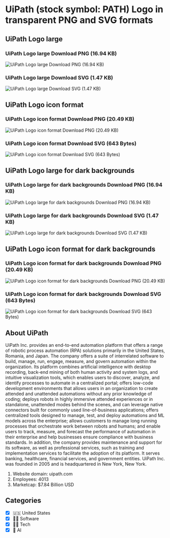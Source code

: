 # UiPath (stock symbol: PATH) Logo in transparent PNG and SVG formats

## UiPath Logo large

### UiPath Logo large Download PNG (16.94 KB)

![UiPath Logo large Download PNG (16.94 KB)](/img/orig/PATH_BIG-212c4d26.png)

### UiPath Logo large Download SVG (1.47 KB)

![UiPath Logo large Download SVG (1.47 KB)](/img/orig/PATH_BIG-facd439d.svg)

## UiPath Logo icon format

### UiPath Logo icon format Download PNG (20.49 KB)

![UiPath Logo icon format Download PNG (20.49 KB)](/img/orig/PATH-4f96bcbf.png)

### UiPath Logo icon format Download SVG (643 Bytes)

![UiPath Logo icon format Download SVG (643 Bytes)](/img/orig/PATH-0ea949ea.svg)

## UiPath Logo large for dark backgrounds

### UiPath Logo large for dark backgrounds Download PNG (16.94 KB)

![UiPath Logo large for dark backgrounds Download PNG (16.94 KB)](/img/orig/PATH_BIG.D-b23f52f3.png)

### UiPath Logo large for dark backgrounds Download SVG (1.47 KB)

![UiPath Logo large for dark backgrounds Download SVG (1.47 KB)](/img/orig/PATH_BIG.D-afb1c2fb.svg)

## UiPath Logo icon format for dark backgrounds

### UiPath Logo icon format for dark backgrounds Download PNG (20.49 KB)

![UiPath Logo icon format for dark backgrounds Download PNG (20.49 KB)](/img/orig/PATH.D-e3f55f9c.png)

### UiPath Logo icon format for dark backgrounds Download SVG (643 Bytes)

![UiPath Logo icon format for dark backgrounds Download SVG (643 Bytes)](/img/orig/PATH.D-c8feb873.svg)

## About UiPath

UiPath Inc. provides an end-to-end automation platform that offers a range of robotic process automation (RPA) solutions primarily in the United States, Romania, and Japan. The company offers a suite of interrelated software to build, manage, run, engage, measure, and govern automation within the organization. Its platform combines artificial intelligence with desktop recording, back-end mining of both human activity and system logs, and intuitive visualization tools, which enables users to discover, analyze, and identify processes to automate in a centralized portal; offers low-code development environments that allows users in an organization to create attended and unattended automations without any prior knowledge of coding; deploys robots in highly immersive attended experiences or in standalone, unattended modes behind the scenes, and can leverage native connectors built for commonly used line-of-business applications; offers centralized tools designed to manage, test, and deploy automations and ML models across the enterprise; allows customers to manage long running processes that orchestrate work between robots and humans; and enable users to track, measure, and forecast the performance of automation in their enterprise and help businesses ensure compliance with business standards. In addition, the company provides maintenance and support for its software, as well as professional services, such as training and implementation services to facilitate the adoption of its platform. It serves banking, healthcare, financial services, and government entities. UiPath Inc. was founded in 2005 and is headquartered in New York, New York.

1. Website domain: uipath.com
2. Employees: 4013
3. Marketcap: $7.84 Billion USD


## Categories
- [x] 🇺🇸 United States
- [x] 👨‍💻 Software
- [x] 👩‍💻 Tech
- [x] 🦾 AI
